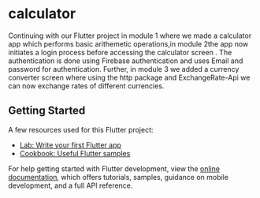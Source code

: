 # calculator

Continuing with our Flutter project in module 1 where we made a calculator app which performs basic arithemetic operations,in module 2the app now initiates a login process before accessing the calculator screen . The authentication is done using Firebase authentication and uses Email and password for authentication.
Further, in module 3 we added a currency converter screen where using the http package and ExchangeRate-Api we can now exchange rates of different currencies.
## Getting Started

A few resources used for this Flutter project:

- [Lab: Write your first Flutter app](https://docs.flutter.dev/get-started/codelab)
- [Cookbook: Useful Flutter samples](https://docs.flutter.dev/cookbook)

For help getting started with Flutter development, view the
[online documentation](https://docs.flutter.dev/), which offers tutorials,
samples, guidance on mobile development, and a full API reference.

